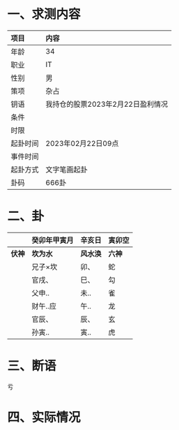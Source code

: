 # 一、求测内容

| 项目     | 内容                              |
| :------- | :-------------------------------- |
| 年龄     | 34                                |
| 职业     | IT                                |
| 性别     | 男                                |
| 策项     | 杂占                              |
| 钥语     | 我持仓的股票2023年2月22日盈利情况 |
| 条件     |                                   |
| 时限     |                                   |
| 起卦时间 | 2023年02月22日09点                |
| 事件时间 |                                   |
| 起卦方式 | 文字笔画起卦                      |
| 卦码     | 666卦                             |

# 二、卦

|                | 癸卯年甲寅月     | 辛亥日           | 寅卯空         |
| :------------- | :--------------- | :--------------- | :------------- |
| **伏神** | **坎为水** | **风水涣** | **六神** |
|                | 兄子×坎         | 卯、             | 蛇             |
|                | 官戌、           | 巳、             | 勾             |
|                | 父申..           | 未..             | 雀             |
|                | 财午..应         | 午..             | 龙             |
|                | 官辰、           | 辰、             | 玄             |
|                | 孙寅..           | 寅..             | 虎             |

# 三、断语

亏

# 四、实际情况
